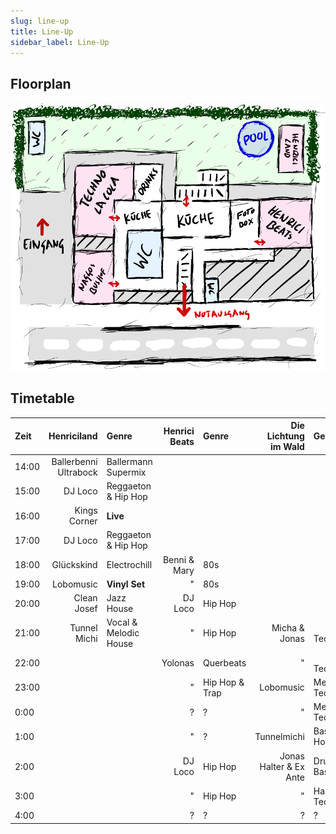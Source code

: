 ```yaml
---
slug: line-up
title: Line-Up
sidebar_label: Line-Up
---
```


## Floorplan
![Example banner](./floor-map.png)

## Timetable
| Zeit  | Henriciland             | Genre                    | Henrici Beats           | Genre                    | Die Lichtung im Wald    | Genre                    | Naggos Bushof           | Genre                    |
|:------|------------------------:|:-------------------------|------------------------:|:-------------------------|------------------------:|:-------------------------|------------------------:|:-------------------------|
| 14:00 | Ballerbenni Ultrabock   | Ballermann Supermix      |                         |                          |                         |                          |                         |                          |
| 15:00 | DJ Loco                 | Reggaeton & Hip Hop      |                         |                          |                         |                          |                         |                          |
| 16:00 | Kings Corner            | **Live**                 |                         |                          |                         |                          |                         |                          |
| 17:00 | DJ Loco                 | Reggaeton & Hip Hop      |                         |                          |                         |                          |                         |                          |
| 18:00 | Glückskind              | Electrochill             | Benni & Mary            | 80s                      |                         |                          |                         |                          |
| 19:00 | Lobomusic               | **Vinyl Set**            | "                       | 80s                      |                         |                          |                         |                          |
| 20:00 | Clean Josef             | Jazz House               | DJ Loco                 | Hip Hop                  |                         |                          | Nacho                   | Indie & Punk             |
| 21:00 | Tunnel Michi            | Vocal & Melodic House    | "                       | Hip Hop                  | Micha & Jonas           |️ Techno                   | Joel                    |️ Techno                   |
| 22:00 |                         |                          | Yolonas                 | Querbeats                | "                       |️ Techno                   | "                       |️ Techno                   |
| 23:00 |                         |                          | "                       | Hip Hop & Trap           | Lobomusic               | Melodic Techno           | DJ Pauli                | radiate love             |
|  0:00 |                         |                          | ?                       | ?                        | "                       | Melodic Techno           | Basstey                 | Tech House               |
|  1:00 |                         |                          | "                       | ?                        | Tunnelmichi             | Bass House               | "                       | Progressive Techno       |
|  2:00 |                         |                          | DJ Loco                 | Hip Hop                  | Jonas Halter & Ex Ante  | Drum & Bass              | Schmierjlappen          | Techno                   |
|  3:00 |                         |                          | "                       | Hip Hop                  | "                       | Hard Techno              | "                       | Techno                   |
|  4:00 |                         |                          | ?                       | ?                        | ?                       | ?                        | ?                       | ?                        |
